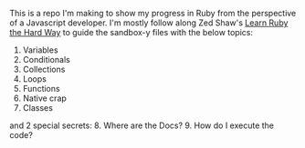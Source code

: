 This is a repo I'm making to show my progress in Ruby from the perspective of a Javascript developer. I'm mostly follow along Zed Shaw's [Learn Ruby the Hard Way](http://learnrubythehardway.org/) to guide the sandbox-y files with the below topics:

1. Variables
2. Conditionals
3. Collections
4. Loops
5. Functions
6. Native crap
7. Classes

and 2 special secrets:
8. Where are the Docs?
9. How do I execute the code?

